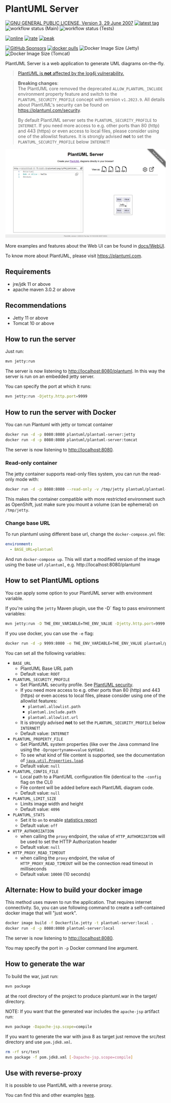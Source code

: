 # PlantUML Server

[![GNU GENERAL PUBLIC LICENSE, Version 3, 29 June 2007](https://img.shields.io/github/license/plantuml/plantuml-server.svg?color=blue)](https://www.gnu.org/licenses/gpl-3.0)
[![latest tag](https://img.shields.io/github/v/tag/plantuml/plantuml-server)](https://github.com/plantuml/plantuml-server/tags)
![workflow status (Main)](https://github.com/plantuml/plantuml-server/actions/workflows/main.yml/badge.svg)
![workflow status (Tests)](https://github.com/plantuml/plantuml-server/actions/workflows/tests.yml/badge.svg)

[![online](https://img.shields.io/endpoint?url=https://www.plantuml.com/plantuml/badge)](https://www.plantuml.com/plantuml)
[![rate](https://img.shields.io/endpoint?url=https://www.plantuml.com/plantuml/rate)](https://www.plantuml.com/plantuml)
[![peak](https://img.shields.io/endpoint?url=https://www.plantuml.com/plantuml/rate?peak)](https://www.plantuml.com/plantuml)

[![GitHub Sponsors](https://img.shields.io/github/sponsors/plantuml?logo=github)](https://github.com/sponsors/plantuml/)
[![docker pulls](https://img.shields.io/docker/pulls/plantuml/plantuml-server.svg?color=blue)](https://hub.docker.com/r/plantuml/plantuml-server)
![Docker Image Size (Jetty)](https://img.shields.io/docker/image-size/plantuml/plantuml-server/jetty?label=jetty%20image%20size)
![Docker Image Size (Tomcat)](https://img.shields.io/docker/image-size/plantuml/plantuml-server/tomcat?label=tomcat%20image%20size)

PlantUML Server is a web application to generate UML diagrams on-the-fly.

> [PlantUML is **not** affected by the log4j vulnerability.](https://github.com/plantuml/plantuml/issues/826)

> **Breaking changes**:  
> The PlantUML core removed the deprecated `ALLOW_PLANTUML_INCLUDE` environment property feature and switch to the
> `PLANTUML_SECURITY_PROFILE` concept with version `v1.2023.9`.
> All details about PlantUML's security can be found on <https://plantuml.com/security>.
>
> By default PlantUML server sets the `PLANTUML_SECURITY_PROFILE` to `INTERNET`.
> If you need more access to e.g. other ports than 80 (http) and 443 (https) or even access to local files, please
> consider using one of the allowlist features.
> It is strongly advised **not** to set the `PLANTUML_SECURITY_PROFILE` below `INTERNET`!

![PlantUML Server](https://raw.githubusercontent.com/plantuml/plantuml-server/master/docs/screenshot.png)

More examples and features about the Web UI can be found in [docs/WebUI](https://github.com/plantuml/plantuml-server/tree/master/docs/WebUI).

To know more about PlantUML, please visit https://plantuml.com.


## Requirements

- jre/jdk 11 or above
- apache maven 3.0.2 or above

## Recommendations

- Jetty 11 or above
- Tomcat 10 or above


## How to run the server

Just run:

```sh
mvn jetty:run
```

The server is now listening to [http://localhost:8080/plantuml](http://localhost:8080/plantuml).
In this way the server is run on an embedded jetty server.

You can specify the port at which it runs:

```sh
mvn jetty:run -Djetty.http.port=9999
```


## How to run the server with Docker

You can run Plantuml with jetty or tomcat container
```sh
docker run -d -p 8080:8080 plantuml/plantuml-server:jetty
docker run -d -p 8080:8080 plantuml/plantuml-server:tomcat
```

The server is now listening to [http://localhost:8080](http://localhost:8080).

### Read-only container

The jetty container supports read-only files system, you can run the read-only mode with:
```sh
docker run -d -p 8080:8080 --read-only -v /tmp/jetty plantuml/plantuml-server:jetty
```

This makes the container compatible with more restricted environment such as OpenShift, just make sure you mount a volume (can be ephemeral) on `/tmp/jetty`.

### Change base URL

To run plantuml using different base url, change the `docker-compose.yml` file:
```yaml
environment:
  - BASE_URL=plantuml
```

And run `docker-compose up`. This will start a modified version of the image using the base url `/plantuml`, e.g. http://localhost:8080/plantuml


## How to set PlantUML options

You can apply some option to your PlantUML server with environment variable.

If you're using the `jetty` Maven plugin, use the -D` flag to pass environment variables:
```sh
mvn jetty:run -D THE_ENV_VARIABLE=THE_ENV_VALUE -Djetty.http.port=9999
```

If you use docker, you can use the `-e` flag:
```sh
docker run -d -p 9999:8080 -e THE_ENV_VARIABLE=THE_ENV_VALUE plantuml/plantuml-server:jetty
```

You can set all  the following variables:

* `BASE_URL`
  * PlantUML Base URL path
  * Default value: `ROOT`
* `PLANTUML_SECURITY_PROFILE`
  * Set PlantUML security profile. See [PlantUML security](https://plantuml.com/security).
  * If you need more access to e.g. other ports than 80 (http) and 443 (https) or even access to local files, please consider using one of the allowlist features:
    * `plantuml.allowlist.path`
    * `plantuml.include.path`
    * `plantuml.allowlist.url`
  * It is strongly advised **not** to set the `PLANTUML_SECURITY_PROFILE` below `INTERNET`!
  * Default value: `INTERNET`
* `PLANTUML_PROPERTY_FILE`
  * Set PlantUML system properties (like over the Java command line using the `-Dpropertyname=value` syntax).
  * To see what kind of file content is supported, see the documentation of [`java.util.Properties.load`](https://docs.oracle.com/javase/8/docs/api/java/util/Properties.html#load-java.io.Reader-).
  * Default value: `null`
* `PLANTUML_CONFIG_FILE`
  * Local path to a PlantUML configuration file (identical to the `-config` flag on the CLI)
  * File content will be added before each PlantUML diagram code.
  * Default value: `null`
* `PLANTUML_LIMIT_SIZE`
  * Limits image width and height
  * Default value: `4096`
* `PLANTUML_STATS`
  * Set it to `on` to enable [statistics report](https://plantuml.com/statistics-report)
  * Default value: `off`
* `HTTP_AUTHORIZATION`
  * when calling the `proxy` endpoint, the value of `HTTP_AUTHORIZATION` will be used to set the HTTP Authorization header
  * Default value: `null`
* `HTTP_PROXY_READ_TIMEOUT`
  * when calling the `proxy` endpoint, the value of `HTTP_PROXY_READ_TIMEOUT` will be the connection read timeout in milliseconds
  * Default value: `10000` (10 seconds)


## Alternate: How to build your docker image

This method uses maven to run the application. That requires internet connectivity.
So, you can use following command to create a self-contained docker image that will "just work".

```sh
docker image build -f Dockerfile.jetty -t plantuml-server:local .
docker run -d -p 8080:8080 plantuml-server:local
```
The server is now listening to [http://localhost:8080](http://localhost:8080).

You may specify the port in `-p` Docker command line argument.


## How to generate the war

To build the war, just run:
```sh
mvn package
```
at the root directory of the project to produce plantuml.war in the target/ directory.

NOTE: If you want that the generated war includes the `apache-jsp` artifact run:
```sh
mvn package -Dapache-jsp.scope=compile
```

If you want to generate the war with java 8 as target just remove the src/test directory and use `pom.jdk8.xml`.
```sh
rm -rf src/test
mvn package -f pom.jdk8.xml [-Dapache-jsp.scope=compile]
```

## Use with reverse-proxy

It is possible to use PlantUML with a reverse proxy.

You can find this and other examples [here](https://github.com/plantuml/plantuml-server/tree/master/examples).
